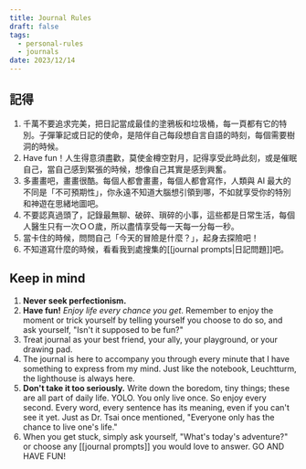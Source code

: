 ```yaml
---
title: Journal Rules
draft: false
tags:
  - personal-rules
  - journals
date: 2023/12/14
---
```

## 記得

1. 千萬不要追求完美，把日記當成最佳的塗鴉板和垃圾桶，每一頁都有它的特別。子彈筆記或日記的使命，是陪伴自己每段想自言自語的時刻，每個需要樹洞的時候。
2. Have fun！人生得意須盡歡，莫使金樽空對月，記得享受此時此刻，或是催眠自己，當自己感到緊張的時候，想像自己其實是感到興奮。
3. 多畫畫吧，畫畫很酷。每個人都會畫畫，每個人都會寫作，人類與 AI 最大的不同是「不可預期性」，你永遠不知道大腦想引領到哪，不如就享受你的特別和神遊在思緒地圖吧。
4. 不要認真過頭了，記錄最無聊、破碎、瑣碎的小事，這些都是日常生活，每個人醫生只有一次ＯＯ歲，所以盡情享受每一天每一分每一秒。
5. 當卡住的時候，問問自己「今天的冒險是什麼？」，起身去探險吧！
6. 不知道寫什麼的時候，看看我到處搜集的[[journal prompts|日記問題]]吧。

## Keep in mind
1. **Never seek perfectionism.** 
2. **Have fun!** *Enjoy life every chance you get*. Remember to enjoy the moment or trick yourself by telling yourself you choose to do so, and ask yourself, "Isn't it supposed to be fun?"
3. Treat journal as your best friend, your ally, your playground, or your drawing pad. 
4. The journal is here to accompany you through every minute that I have something to express from my mind. Just like the notebook, Leuchtturm, the lighthouse is always here.
5. **Don't take it too seriously.** Write down the boredom, tiny things; these are all part of daily life. YOLO. You only live once. So enjoy every second. Every word, every sentence has its meaning, even if you can't see it yet. Just as Dr. Tsai once mentioned, "Everyone only has the chance to live one's life."
6. When you get stuck, simply ask yourself, "What's today's adventure?" or choose any [[journal prompts]] you would love to answer. GO AND HAVE FUN!